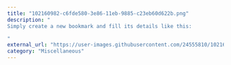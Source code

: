 ```yaml
---
title: "102160982-c6fde580-3e86-11eb-9885-c23eb60d622b.png"
description: "
Simply create a new bookmark and fill its details like this:

"
external_url: "https://user-images.githubusercontent.com/24555810/102160982-c6fde580-3e86-11eb-9885-c23eb60d622b.png"
category: "Miscellaneous"
---
```

